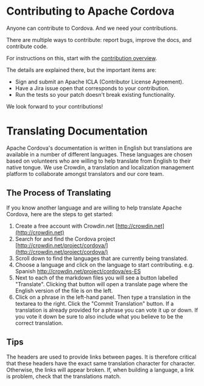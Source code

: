 <!--
#
# Licensed to the Apache Software Foundation (ASF) under one
# or more contributor license agreements.  See the NOTICE file
# distributed with this work for additional information
# regarding copyright ownership.  The ASF licenses this file
# to you under the Apache License, Version 2.0 (the
# "License"); you may not use this file except in compliance
# with the License.  You may obtain a copy of the License at
#
# http://www.apache.org/licenses/LICENSE-2.0
#
# Unless required by applicable law or agreed to in writing,
# software distributed under the License is distributed on an
# "AS IS" BASIS, WITHOUT WARRANTIES OR CONDITIONS OF ANY
#  KIND, either express or implied.  See the License for the
# specific language governing permissions and limitations
# under the License.
#
-->

# Contributing to Apache Cordova

Anyone can contribute to Cordova. And we need your contributions.

There are multiple ways to contribute: report bugs, improve the docs, and
contribute code.

For instructions on this, start with the
[contribution overview](http://cordova.apache.org/#contribute).

The details are explained there, but the important items are:
 - Sign and submit an Apache ICLA (Contributor License Agreement).
 - Have a Jira issue open that corresponds to your contribution.
 - Run the tests so your patch doesn't break existing functionality.

We look forward to your contributions!

# Translating Documentation

Apache Cordova's documentation is written in English but translations are available in a number of different languages. These languages are chosen based on volunteers who are willing to help translate from English to their native tongue. We use Crowdin, a translation and localization management platform to collaborate amongst translators and our core team.

## The Process of Translating

If you know another language and are willing to help translate Apache Cordova, here are the steps to get started:

1. Create a free account with Crowdin.net [http://crowdin.net](http://crowdin.net)
2. Search for and find the Cordova project [http://crowdin.net/project/cordova/](http://crowdin.net/project/cordova/)
3. Scroll down to find the languages that are currently being translated.
4. Choose a language and click on the language to start contributing. e.g. Spanish http://crowdin.net/project/cordova/es-ES
5. Next to each of the markdown files you will see a button labelled "Translate". Clicking that button will open a translate page where the English version of the file is on the left.
6. Click on a phrase in the left-hand panel. Then type a translation in the textarea to the right. Click the "Commit Translation" button.
If a translation is already provided for a phrase you can vote it up or down. If you vote it down be sure to also include what you believe to be the correct translation.

## Tips

The headers are used to provide links between pages.  It is therefore critical that these headers have the exact same translation character for character.  Otherwise, the links will appear broken.  If, when building a language, a link is problem, check that the translations match.
